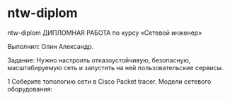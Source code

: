 # ntw-diplom
ntw-diplom
ДИПЛОМНАЯ РАБОТА
по курсу «Сетевой инженер»

Выполнил:
Олин Александр.

Задание:
Нужно настроить отказоустойчивую, безопасную, масштабируемую сеть и запустить на ней пользовательские сервисы.

1 Соберите топологию сети в Cisco Packet tracer. Модели сетевого оборудования:
